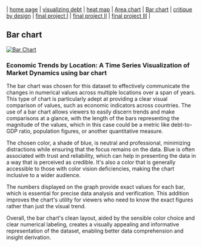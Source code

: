 | [home page](https://varshithams.github.io/portfolio/) | [visualizing debt](visualizing-government-debt) | [heat map](heat-map) | [Area chart](area-chart) | [Bar chart](bar-chart) | [critique by design](critique-by-design) | [final project I](final-project-part-one) | [final project II](final-project-part-two) | [final project III](final-project-part-three) |

## Bar chart

<div class='tableauPlaceholder' id='viz1706579460718' style='position: relative'><noscript><a href='#'><img alt='Bar Chart ' src='https:&#47;&#47;public.tableau.com&#47;static&#47;images&#47;Ba&#47;Barchart_17065647265050&#47;Barchart2&#47;1_rss.png' style='border: none' /></a></noscript><object class='tableauViz'  style='display:none;'><param name='host_url' value='https%3A%2F%2Fpublic.tableau.com%2F' /> <param name='embed_code_version' value='3' /> <param name='site_root' value='' /><param name='name' value='Barchart_17065647265050&#47;Barchart2' /><param name='tabs' value='no' /><param name='toolbar' value='yes' /><param name='static_image' value='https:&#47;&#47;public.tableau.com&#47;static&#47;images&#47;Ba&#47;Barchart_17065647265050&#47;Barchart2&#47;1.png' /> <param name='animate_transition' value='yes' /><param name='display_static_image' value='yes' /><param name='display_spinner' value='yes' /><param name='display_overlay' value='yes' /><param name='display_count' value='yes' /><param name='language' value='en-GB' /><param name='filter' value='publish=yes' /></object></div> 
<script type='text/javascript'>      
  var divElement = document.getElementById('viz1706579460718');   
  var vizElement = divElement.getElementsByTagName('object')[0];    
  vizElement.style.width='100%';vizElement.style.height=(divElement.offsetWidth*0.75)+'px';    
  var scriptElement = document.createElement('script');            
  scriptElement.src = 'https://public.tableau.com/javascripts/api/viz_v1.js';  
  vizElement.parentNode.insertBefore(scriptElement, vizElement);        
</script>

### Economic Trends by Location: A Time Series Visualization of Market Dynamics using bar chart

The bar chart was chosen for this dataset to effectively communicate the changes in numerical values across multiple locations over a span of years. This type of chart is particularly adept at providing a clear visual comparison of values, such as economic indicators across countries. The use of a bar chart allows viewers to easily discern trends and make comparisons at a glance, with the length of the bars representing the magnitude of the values, which in this case could be a metric like debt-to-GDP ratio, population figures, or another quantitative measure.

The chosen color, a shade of blue, is neutral and professional, minimizing distractions while ensuring that the focus remains on the data. Blue is often associated with trust and reliability, which can help in presenting the data in a way that is perceived as credible. It's also a color that is generally accessible to those with color vision deficiencies, making the chart inclusive to a wider audience.

The numbers displayed on the graph provide exact values for each bar, which is essential for precise data analysis and verification. This addition improves the chart's utility for viewers who need to know the exact figures rather than just the visual trend.

Overall, the bar chart's clean layout, aided by the sensible color choice and clear numerical labeling, creates a visually appealing and informative representation of the dataset, enabling better data comprehension and insight derivation.
